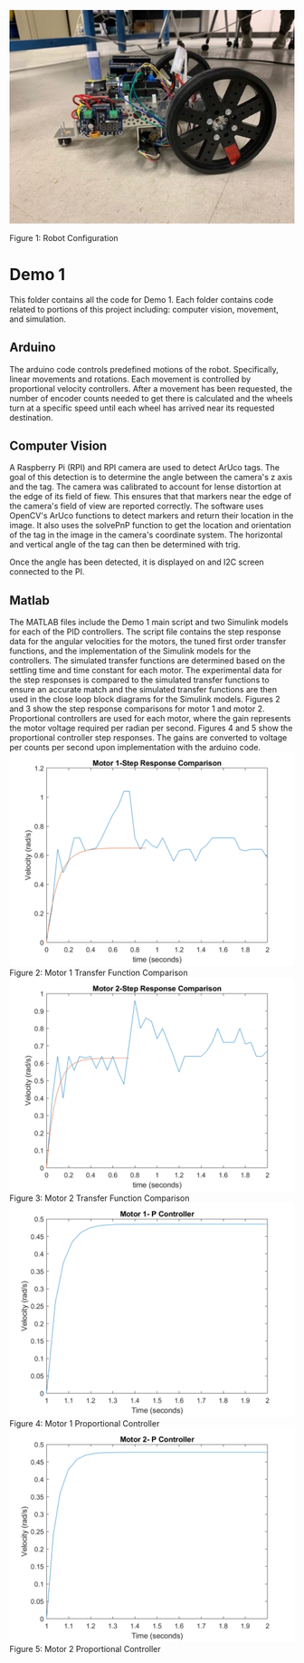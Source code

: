 ![Robot](https://github.com/mtyler14/SEED_Group12/blob/master/Demo%201/images/derrick.JPG)

Figure 1: Robot Configuration

# Demo 1
This folder contains all the code for Demo 1. Each folder contains code related to portions of this project including: computer vision, movement, and simulation.

## Arduino
The arduino code controls predefined motions of the robot. Specifically, linear movements and rotations. Each movement is controlled by proportional velocity controllers.
After a movement has been requested, the number of encoder counts needed to get there is calculated and the wheels turn at a specific speed until each wheel has arrived
near its requested destination. 

## Computer Vision
A Raspberry Pi (RPI) and RPI camera are used to detect ArUco tags. The goal of this detection is to determine the angle between the camera's z axis and the tag.
The camera was calibrated to account for lense distortion at the edge of its field of fiew. This ensures that that markers near the edge of the camera's field of view
are reported correctly. The software uses OpenCV's ArUco functions to detect markers and return their location in the image. It also uses the solvePnP function to get the
location and orientation of the tag in the image in the camera's coordinate system. The horizontal and vertical angle of the tag can then be determined with trig.

Once the angle has been detected, it is displayed on and I2C screen connected to the PI. 

## Matlab
The MATLAB files include the Demo 1 main script and two Simulink models for each of the PID controllers. The script file contains the step response data for the angular velocities for the motors, the tuned first order transfer functions, and the implementation of the Simulink models for the controllers. The simulated transfer functions are determined based on the settling time and time constant for each motor. The experimental data for the step responses is compared to the simulated transfer functions to ensure an accurate match and the simulated transfer functions are then used in the close loop block diagrams for the Simulink models. Figures 2 and 3 show the step response comparisons for motor 1 and motor 2. Proportional controllers are used for each motor, where the gain represents the motor voltage required per radian per second. Figures 4 and 5 show the proportional controller step responses. The gains are converted to voltage per counts per second upon implementation with the arduino code.
![Motor 1 Transfer Function](https://github.com/mtyler14/SEED_Group12/blob/master/Demo%201/images/motor1.png)
Figure 2: Motor 1 Transfer Function Comparison
![Motor 2 Transfer Function](https://github.com/mtyler14/SEED_Group12/blob/master/Demo%201/images/motor2.png)
Figure 3: Motor 2 Transfer Function Comparison
![Motor 1 Proportional Controller](https://github.com/mtyler14/SEED_Group12/blob/master/Demo%201/images/motor1P.png)
Figure 4: Motor 1 Proportional Controller
![Motor 2 Proportional Controller](https://github.com/mtyler14/SEED_Group12/blob/master/Demo%201/images/motor2P.png)
Figure 5: Motor 2 Proportional Controller
